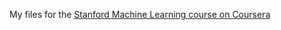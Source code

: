 My files for the [Stanford Machine Learning course on Coursera](https://www.coursera.org/learn/machine-learning/)
